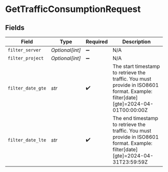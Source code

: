 # GetTrafficConsumptionRequest


## Fields

| Field                                                                                                                            | Type                                                                                                                             | Required                                                                                                                         | Description                                                                                                                      |
| -------------------------------------------------------------------------------------------------------------------------------- | -------------------------------------------------------------------------------------------------------------------------------- | -------------------------------------------------------------------------------------------------------------------------------- | -------------------------------------------------------------------------------------------------------------------------------- |
| `filter_server`                                                                                                                  | *Optional[int]*                                                                                                                  | :heavy_minus_sign:                                                                                                               | N/A                                                                                                                              |
| `filter_project`                                                                                                                 | *Optional[int]*                                                                                                                  | :heavy_minus_sign:                                                                                                               | N/A                                                                                                                              |
| `filter_date_gte`                                                                                                                | *str*                                                                                                                            | :heavy_check_mark:                                                                                                               | The start timestamp to retrieve the traffic. You must provide in ISO8601 format. Example: filter[date][gte]=2024-04-01T00:00:00Z |
| `filter_date_lte`                                                                                                                | *str*                                                                                                                            | :heavy_check_mark:                                                                                                               | The end timestamp to retrieve the traffic. You must provide in ISO8601 format. Example: filter[date][gte]=2024-04-31T23:59:59Z   |